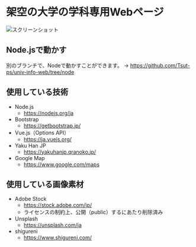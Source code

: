 # 架空の大学の学科専用Webページ

![スクリーンショット](https://github.com/Tsut-ps/univ-info-web/assets/73014392/87064ce3-3080-434a-ba38-c423befb0b6f)

## Node.jsで動かす
別のブランチで、Nodeで動かすことができます。
→ https://github.com/Tsut-ps/univ-info-web/tree/node

## 使用している技術
- Node.js
  - https://nodejs.org/ja
- Bootstrap
  - https://getbootstrap.jp/
- Vue.js（Options API）
  - https://ja.vuejs.org/
- Yaku Han JP
  - https://yakuhanjp.qranoko.jp/
- Google Map
  - https://www.google.com/maps

## 使用している画像素材
- Adobe Stock
  - https://stock.adobe.com/jp/
  - ライセンスの制約上、公開（public）するにあたり削除済み
- Unsplash
  - https://unsplash.com/ja
- shigureni
  - https://www.shigureni.com/
